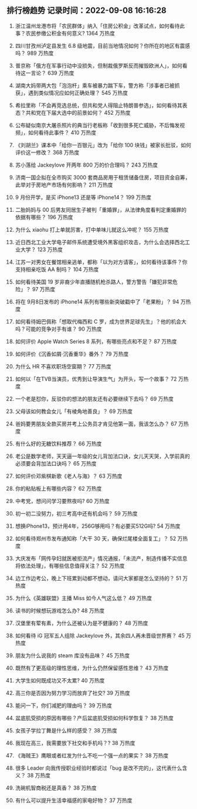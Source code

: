
## 排行榜趋势 记录时间：2022-09-08 16:16:28
  
  1. 浙江温州龙港市将「农民群体」纳入「住房公积金」改革试点，如何看待此事？农民参缴公积金有何意义? 1364 万热度
    
  2. 四川甘孜州泸定县发生 6.8 级地震，目前当地情况如何？你所在的地区有震感吗？ 989 万热度
    
  3. 普京称「俄方在军事行动中没损失，但制裁俄罗斯反而摧毁欧洲人」，如何看待这一言论？ 639 万热度
    
  4. 湖南大妈带两大包「泡泡杆」乘车被暴力踹下车，警方称「涉事者已被抓获」，遇到类似情况应如何正确处理？ 545 万热度
    
  5. 希拉里称「不会再竞选总统，但共和党人得阻止特朗普参选」，如何看待其表态？共和党在下届大选中的前景如何？ 452 万热度
    
  6. 公布疑似南京大屠杀照片的典当行老板称「收到很多死亡威胁，不后悔发视频」，如何看待此事件？ 410 万热度
    
  7. 《刘胡兰》课本中「给你一百银元」改为「给你 100 块钱」被家长批驳，如何评价这一修改？ 368 万热度
    
  8. 苏小落给 Jackeylove 开两年 800 万的价合理吗？ 243 万热度
    
  9. 济南一国企拟在全市购买 3000 套商品房用于租赁储备住房，项目资金自筹，此举对于房地产市场有何影响？ 211 万热度
    
  10. 9 月份开学，是买 iPhone13 还是等 iPhone14？ 199 万热度
    
  11. 二胎妈妈与 00 后男友同居生子被判「重婚罪」，从法律角度看判定重婚罪的依据有哪些？ 196 万热度
    
  12. 为什么 xiaohu 打上单就厉害，打中单味儿就这么冲呢？ 155 万热度
    
  13. 近日西北工业大学电子邮件系统遭受境外黑客组织攻击，为什么会选择西北工业大学？ 123 万热度
    
  14. 江苏一对男女在餐馆相亲逃单，都称「以为对方请客」，如何看待该事件？你支持相亲吃饭 AA 制吗？ 104 万热度
    
  15. 如何看待美国 19 岁非裔少年直播随机枪杀路人，警方警告「嫌犯非常危险」？ 97 万热度
    
  16. 将在 9⽉8⽇发布的 iPhone14 系列有哪些新突破戳中了「⽼果粉」？ 94 万热度
    
  17. 如何看待姆巴佩称「想取代梅西和 C 罗，成为世界足球先生」？他的机会大吗？可能的竞争对手有谁？ 90 万热度
    
  18. 如何评价 Apple Watch Series 8 系列，有哪些亮点和不足？ 87 万热度
    
  19. 如何评价《沉香如屑·沉香重华》番外？ 79 万热度
    
  20. 为什么 HR 不喜欢职场空窗期？ 77 万热度
    
  21. 如何以「在TVB当演员，优秀到让导演生气」为开头，写一个故事？ 72 万热度
    
  22. 一个老是怼你，反驳你的想法的朋友还有必要继续下去吗？ 69 万热度
    
  23. 父母该如何教会女儿「有棱角地善良」？ 69 万热度
    
  24. 爸妈要男朋友全款买房并考上公务员才肯见他第一面，我该怎么办？ 67 万热度
    
  25. 有什么好的无糖饮料推荐？ 66 万热度
    
  26. 老公是数学老师，天天逼一年级的女儿背加法口诀，女儿天天哭，入学前真的必须要会背加法口诀吗？ 65 万热度
    
  27. 如何评价邓紫棋新歌《老人与海》？ 63 万热度
    
  28. 你的粘贴板上有哪些内容？ 62 万热度
    
  29. 中考党，想问问学习要熬夜吗? 60 万热度
    
  30. 初一初二没努力，初三考高中还有机会吗？ 59 万热度
    
  31. 想换iPhone13，预计用4年，256G够用吗？有必要买512G吗? 54 万热度
    
  32. 如何看待郑州市发布通知称「大干 30 天，确保烂尾楼全面复工」？ 52 万热度
    
  33. 大庆发布「网传孕妇就医被拒流产」情况通报，「未流产，制造传播不实信息将依法处理」，有哪些信息值得关注？ 52 万热度
    
  34. 边工作边考公，晚上下班累到动都不想动，请问大家都是怎么坚持的？ 51 万热度
    
  35. 为什么《英雄联盟》主播 Miss 如今人气这么低？ 49 万热度
    
  36. 读书的时候想玩游戏怎么办? 48 万热度
    
  37. 汉堡里有荤有素，为什么还被认为是不健康的？ 48 万热度
    
  38. 如何看待 iG 冠军五人组除 Jackeylove 外，其余四人再未晋级世界赛？ 45 万热度
    
  39. 朋友为什么说我的 steam 库没有品味？ 45 万热度
    
  40. 既然有了更高级的理性思维，为什么仍然保留感性思维？ 43 万热度
    
  41. 大学生如何既成功又不太累? 40 万热度
    
  42. 高三你是否因为努力学习而放弃了社交? 39 万热度
    
  43. 能问一下，你们减肥的理由吗？ 39 万热度
    
  44. 盆底肌受损的原因有哪些？产后盆底肌受损如何科学恢复？ 38 万热度
    
  45. 女孩子学拉丁舞是什么样的感受？ 38 万热度
    
  46. 我现在高三，我需要放下社交和手机吗？? 38 万热度
    
  47. 《海贼王》鹰眼或者红发为什么不吃一个强一点的果实？ 38 万热度
    
  48. 很多 Leader 向我传授职业经验时都说过「bug 是改不完的」，这代表什么含义？ 38 万热度
    
  49. 洗碗机智商税还是真香？ 38 万热度
    
  50. 有什么可以提升生活幸福感的家电好物？ 37 万热度
    
